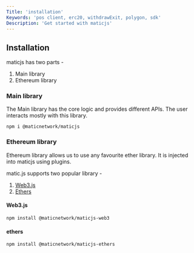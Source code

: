 ```yaml
---
Title: 'installation'
Keywords: 'pos client, erc20, withdrawExit, polygon, sdk'
Description: 'Get started with maticjs'
---
```


## Installation

maticjs has two parts -

1. Main library
2. Ethereum library

### Main library

The Main library has the core logic and provides different APIs. The user interacts mostly with this library.

```
npm i @maticnetwork/maticjs
```

### Ethereum library

Ethereum library allows us to use any favourite ether library. It is injected into maticjs using plugins.

matic.js supports two popular library -

1. [Web3.js](https://web3js.readthedocs.io/)
2. [Ethers](https://docs.ethers.io/)

#### Web3.js

```
npm install @maticnetwork/maticjs-web3
```

#### ethers

```
npm install @maticnetwork/maticjs-ethers
```
